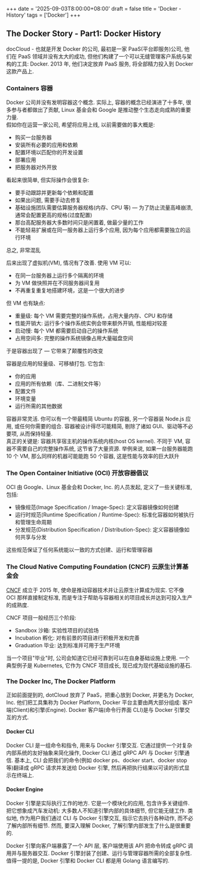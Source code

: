 +++
date = '2025-09-03T8:00:00+08:00'
draft = false
title = 'Docker - History'
tags = ['Docker']
+++

## The Docker Story - Part1: Docker History
docCloud - 也就是开发 Docker 的公司, 最初是一家 PaaS(平台即服务)公司, 他们在 PaaS 领域并没有太大的成功, 但他们构建了一个可以无缝管理客户系统与架构的工具: Docker. 2013 年, 他们决定放弃 PaaS 服务, 将全部精力投入到 Docker 这款产品上.

### Containers 容器
Docker 公司并没有发明容器这个概念. 实际上, 容器的概念已经演进了十多年, 很多参与者都做出了贡献, Linux 基金会和 Google 是推动整个生态走向成熟的重要力量.  
假如你在运营一家公司, 希望将应用上线, 以前需要做的事大概是:  
- 购买一台服务器
- 安装所有必要的应用和依赖
- 配置环境以匹配你的开发设置
- 部署应用
- 把服务器对外开放

看起来很简单, 但实际操作会很复杂:
- 要手动跟踪并更新每个依赖和配置
- 如果出问题, 需要手动去修复
- 基础设施团队需要估算服务器规格(内存、CPU 等) — 为了防止流量高峰崩溃, 通常会配置更高的规格(过度配置)
- 那台高配服务器大多数时间只是闲置着, 做最少量的工作
- 不能轻易扩展或在同一服务器上运行多个应用, 因为每个应用都需要独立的运行环境

总之, 非常混乱

后来出现了虚拟机(VM), 情况有了改善. 使用 VM 可以:
- 在同一台服务器上运行多个隔离的环境
- 为 VM 做快照并在不同服务器间复用
- 不再重复重复地搭建环境，这是一个很大的进步

但 VM 也有缺点:
- 重量级: 每个 VM 需要完整的操作系统，占用大量内存、CPU 和存储
- 性能开销大: 运行多个操作系统实例会带来额外开销, 性能相对较差
- 启动慢: 每个 VM 都需要启动自己的操作系统
- 占用空间多: 完整的操作系统镜像占用大量磁盘空间

于是容器出现了 — 它带来了颠覆性的改变

容器是应用的轻量级、可移植打包. 它包含:
- 你的应用
- 应用的所有依赖（库、二进制文件等）
- 配置文件
- 环境变量
- 运行所需的其他数据

容器非常灵活. 你可以有一个带最精简 Ubuntu 的容器, 另一个容器装 Node.js 应用, 或任何你需要的组合.
容器被设计得尽可能精简, 剔除了诸如 GUI、驱动等不必要项, 从而保持轻量.  
真正的关键是: 容器共享宿主机的操作系统内核(host OS kernel).
不同于 VM, 容器不需要自己的完整操作系统, 这节省了大量资源.
举例来说, 如果一台服务器能跑 10 个 VM, 那么同样的机器可能能跑 50 个容器, 这是性能与效率的巨大跃升

### The Open Container Initiative (OCI) 开放容器倡议
OCI 由 Google、Linux 基金会和 Docker, Inc. 的人员发起, 定义了一些关键标准, 包括:  
- 镜像规范(Image Specification / Image-Spec): 定义容器镜像如何创建
- 运行时规范(Runtime Specification / Runtime-Spec): 标准化容器如何被执行和管理生命周期
- 分发规范(Distribution Specification / Distribution-Spec): 定义容器镜像如何共享与分发

这些规范保证了任何系统能以一致的方式创建、运行和管理容器

### The Cloud Native Computing Foundation (CNCF) 云原生计算基金会
[CNCF](https://landscape.cncf.io/) 成立于 2015 年, 使命是推动容器技术并让云原生计算成为现实.
它不像 OCI 那样直接制定标准, 而是专注于帮助与容器相关的项目成长并达到可投入生产的成熟度.

CNCF 项目一般经历三个阶段:  
- Sandbox 沙箱: 实验性项目的试验场
- Incubation 孵化: 对有前景的项目进行积极开发和完善
- Graduation 毕业: 达到标准并可用于生产环境

当一个项目"毕业"时, 公司会知道它已经可靠到可以在自身基础设施上使用.
一个典型例子是 Kubernetes, 它作为 CNCF 项目成长, 现已成为现代基础设施的基石.

### The Docker Inc, The Docker Platform
正如前面提到的, dotCloud 放弃了 PaaS，把重心放到 Docker, 并更名为 Docker, Inc.
他们把工具集称为 Docker Platform, Docker 平台主要由两大部分组成: 客户端(Client)和引擎(Engine).
Docker 客户端(命令行界面 CLI)是与 Docker 引擎交互的方式.

#### Docker CLI
Docker CLI 是一组命令和指令, 用来与 Docker 引擎交互. 它通过提供一个对复杂内部系统的友好抽象来简化操作, Docker CLI 通过 gRPC API 与 Docker 引擎通信.
基本上, CLI 会把我们的命令(例如 docker ps、docker start、docker stop 等)翻译成 gRPC 请求并发送给 Docker 引擎, 然后再把执行结果以可读的形式显示在终端上.

#### Docker Engine
Docker 引擎是实际执行工作的地方. 它是一个模块化的应用, 包含许多关键组件.
把它想象成汽车发动机: 大多数人不知道引擎内部的具体细节, 但它能无缝工作.
类似地, 作为用户我们通过 CLI 与 Docker 引擎交互, 指示它去执行各种动作, 而不必了解内部所有细节.
然而, 要深入理解 Docker, 了解引擎内部发生了什么是很重要的.

Docker 引擎向客户端暴露了一个 API 层, 客户端使用该 API 把命令转成 gRPC 调用并与服务器交互.
Docker 引擎封装了创建、运行与管理容器所需的全部复杂性.
值得一提的是, Docker 引擎和 Docker CLI 都是用 Golang 语言编写的.
